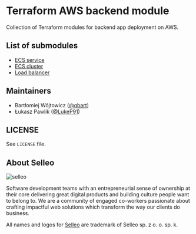 # Terraform AWS backend module

Collection of Terraform modules for backend app deployment on AWS.

## List of submodules

* [ECS service](https://registry.terraform.io/modules/Selleo/backend/aws/latest/submodules/ecs-service)
* [ECS cluster](https://registry.terraform.io/modules/Selleo/backend/aws/latest/submodules/ecs-cluster)
* [Load balancer](https://registry.terraform.io/modules/Selleo/backend/aws/latest/submodules/load-balancer)

## Maintainers

* Bartłomiej Wójtowicz ([@qbart](https://github.com/qbart)) 
* Łukasz Pawlik ([@LukeP91](https://github.com/LukeP91))

## LICENSE

See `LICENSE` file.

## About Selleo

![selleo](https://raw.githubusercontent.com/Selleo/selleo-resources/master/public/github_footer.png)

Software development teams with an entrepreneurial sense of ownership at their core delivering great digital products and building culture people want to belong to. We are a community of engaged co-workers passionate about crafting impactful web solutions which transform the way our clients do business.

All names and logos for [Selleo](https://selleo.com/about) are trademark of Selleo sp. z o. o. sp. k.

